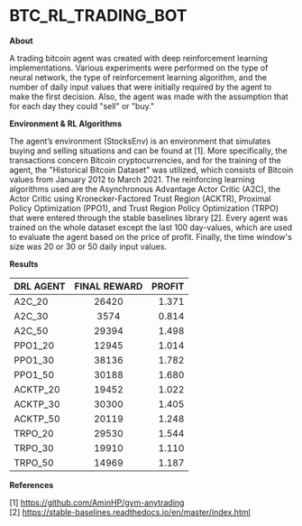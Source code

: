 # BTC_RL_TRADING_BOT

**About**  

A trading bitcoin agent was created with deep reinforcement learning implementations. Various experiments were performed on the type of neural network, the type of reinforcement learning algorithm, and the number of daily input values that were initially required by the agent to make the first decision. Also, the agent was made with the assumption that for each day they could "sell" or "buy."

**Environment & RL Algorithms**  

The agent’s environment (StocksEnv) is an environment that simulates buying and selling situations and can be found at [1]. More specifically, the transactions concern Bitcoin cryptocurrencies, and for the training of the agent, the "Historical Bitcoin Dataset" was utilized, which consists of Bitcoin values from January 2012 to March 2021. The reinforcing learning algorithms used are the Asynchronous Advantage Actor Critic (A2C), the Actor Critic using Kronecker-Factored Trust Region (ACKTR), Proximal Policy Optimization (PPO1), and Trust Region Policy Optimization (TRPO) that were entered through the stable baselines library [2]. Every agent was trained on the whole dataset except the last 100 day-values, which are used to evaluate the agent based on the price of profit. Finally, the time window's size was 20 or 30 or 50 daily input values.

**Results**  

|DRL AGENT	   |  FINAL REWARD	|        PROFIT |
| :---         |     :---:      |          ---: |
| A2C_20	|26420	|1.371|
|A2C_30	|3574	|0.814|
|A2C_50	|29394	|1.498|
|PPO1_20	|12945	|1.014|
|PPO1_30	|38136	|1.782|
|PPO1_50	|30188|	1.680|
|ACKTP_20	|19452|	1.022|
|ACKTP_30	|30300|	1.405|
|ACKTP_50	|20119|	1.248|
|TRPO_20	|29530	|1.544|
|TRPO_30	|19910	|1.110|
|TRPO_50	|14969	|1.187|


**References**  

[1]   https://github.com/AminHP/gym-anytrading  
[2]   https://stable-baselines.readthedocs.io/en/master/index.html 
